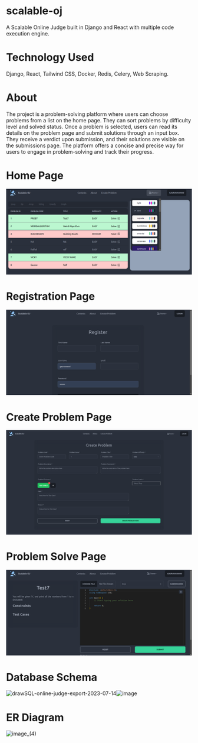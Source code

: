 # scalable-oj

A Scalable Online Judge built in Django and React with multiple code execution engine.

# Technology Used

Django, React, Tailwind CSS, Docker, Redis, Celery, Web Scraping.

# About

The project is a problem-solving platform where users can choose problems from a list on the home page. They can sort problems by difficulty level and solved status. Once a problem is selected, users can read its details on the problem page and submit solutions through an input box. They receive a verdict upon submission, and their solutions are visible on the submissions page. The platform offers a concise and precise way for users to engage in problem-solving and track their progress.

# Home Page

![Home Page](home_page.png)

# Registration Page

![Registration Page](register_page.png)

# Create Problem Page

![Create Problem Page](create_problem.png)

# Problem Solve Page

![Problem Solve](problem_solve.png)

# Database Schema

![drawSQL-online-judge-export-2023-07-14]()![image](https://github.com/SakshiSingh-12/Online-Judge/assets/139615391/79048ff2-07b4-4e33-9080-7aa8db827e04)


# ER Diagram

![image_(4)](![image](https://github.com/SakshiSingh-12/Online-Judge/assets/139615391/93c64d05-564d-4a4e-87f0-cbf5a5fc3a63)
)
